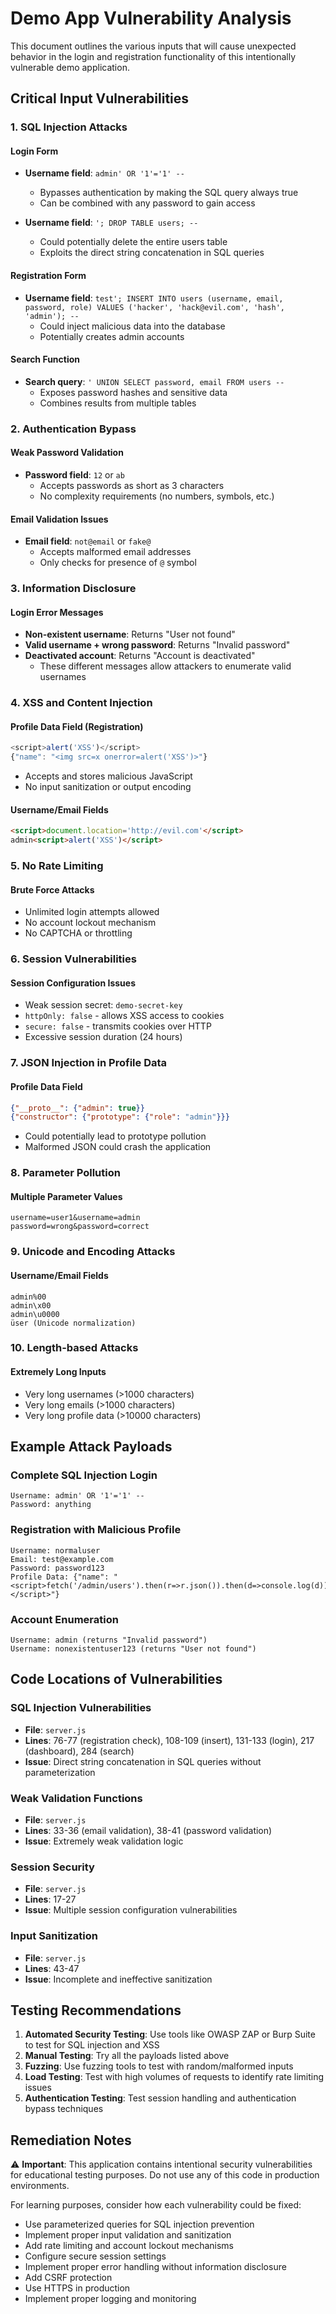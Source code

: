 # Demo App Vulnerability Analysis

This document outlines the various inputs that will cause unexpected behavior in the login and registration functionality of this intentionally vulnerable demo application.

## Critical Input Vulnerabilities

### 1. SQL Injection Attacks

#### Login Form
- **Username field**: `admin' OR '1'='1' --`
  - Bypasses authentication by making the SQL query always true
  - Can be combined with any password to gain access

- **Username field**: `'; DROP TABLE users; --`
  - Could potentially delete the entire users table
  - Exploits the direct string concatenation in SQL queries

#### Registration Form
- **Username field**: `test'; INSERT INTO users (username, email, password, role) VALUES ('hacker', 'hack@evil.com', 'hash', 'admin'); --`
  - Could inject malicious data into the database
  - Potentially creates admin accounts

#### Search Function
- **Search query**: `' UNION SELECT password, email FROM users --`
  - Exposes password hashes and sensitive data
  - Combines results from multiple tables

### 2. Authentication Bypass

#### Weak Password Validation
- **Password field**: `12` or `ab` 
  - Accepts passwords as short as 3 characters
  - No complexity requirements (no numbers, symbols, etc.)

#### Email Validation Issues
- **Email field**: `not@email` or `fake@`
  - Accepts malformed email addresses
  - Only checks for presence of `@` symbol

### 3. Information Disclosure

#### Login Error Messages
- **Non-existent username**: Returns "User not found"
- **Valid username + wrong password**: Returns "Invalid password"
- **Deactivated account**: Returns "Account is deactivated"
  - These different messages allow attackers to enumerate valid usernames

### 4. XSS and Content Injection

#### Profile Data Field (Registration)
```javascript
<script>alert('XSS')</script>
{"name": "<img src=x onerror=alert('XSS')>"}
```
- Accepts and stores malicious JavaScript
- No input sanitization or output encoding

#### Username/Email Fields
```html
<script>document.location='http://evil.com'</script>
admin<script>alert('XSS')</script>
```

### 5. No Rate Limiting

#### Brute Force Attacks
- Unlimited login attempts allowed
- No account lockout mechanism
- No CAPTCHA or throttling

### 6. Session Vulnerabilities

#### Session Configuration Issues
- Weak session secret: `demo-secret-key`
- `httpOnly: false` - allows XSS access to cookies
- `secure: false` - transmits cookies over HTTP
- Excessive session duration (24 hours)

### 7. JSON Injection in Profile Data

#### Profile Data Field
```json
{"__proto__": {"admin": true}}
{"constructor": {"prototype": {"role": "admin"}}}
```
- Could potentially lead to prototype pollution
- Malformed JSON could crash the application

### 8. Parameter Pollution

#### Multiple Parameter Values
```
username=user1&username=admin
password=wrong&password=correct
```

### 9. Unicode and Encoding Attacks

#### Username/Email Fields
```
admin%00
admin\x00
admin\u0000
üser (Unicode normalization)
```

### 10. Length-based Attacks

#### Extremely Long Inputs
- Very long usernames (>1000 characters)
- Very long emails (>1000 characters)
- Very long profile data (>10000 characters)

## Example Attack Payloads

### Complete SQL Injection Login
```
Username: admin' OR '1'='1' --
Password: anything
```

### Registration with Malicious Profile
```
Username: normaluser
Email: test@example.com
Password: password123
Profile Data: {"name": "<script>fetch('/admin/users').then(r=>r.json()).then(d=>console.log(d))</script>"}
```

### Account Enumeration
```
Username: admin (returns "Invalid password")
Username: nonexistentuser123 (returns "User not found")
```

## Code Locations of Vulnerabilities

### SQL Injection Vulnerabilities
- **File**: `server.js`
- **Lines**: 76-77 (registration check), 108-109 (insert), 131-133 (login), 217 (dashboard), 284 (search)
- **Issue**: Direct string concatenation in SQL queries without parameterization

### Weak Validation Functions
- **File**: `server.js`
- **Lines**: 33-36 (email validation), 38-41 (password validation)
- **Issue**: Extremely weak validation logic

### Session Security
- **File**: `server.js`
- **Lines**: 17-27
- **Issue**: Multiple session configuration vulnerabilities

### Input Sanitization
- **File**: `server.js`
- **Lines**: 43-47
- **Issue**: Incomplete and ineffective sanitization

## Testing Recommendations

1. **Automated Security Testing**: Use tools like OWASP ZAP or Burp Suite to test for SQL injection and XSS
2. **Manual Testing**: Try all the payloads listed above
3. **Fuzzing**: Use fuzzing tools to test with random/malformed inputs
4. **Load Testing**: Test with high volumes of requests to identify rate limiting issues
5. **Authentication Testing**: Test session handling and authentication bypass techniques

## Remediation Notes

⚠️ **Important**: This application contains intentional security vulnerabilities for educational testing purposes. Do not use any of this code in production environments.

For learning purposes, consider how each vulnerability could be fixed:
- Use parameterized queries for SQL injection prevention
- Implement proper input validation and sanitization
- Add rate limiting and account lockout mechanisms
- Configure secure session settings
- Implement proper error handling without information disclosure
- Add CSRF protection
- Use HTTPS in production
- Implement proper logging and monitoring